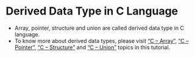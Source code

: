 # Derived Data Type in C Language
- Array, pointer, structure and union are called derived data type in C language.
- To know more about derived data types, please visit [“C – Array”](https://github.com/fredsiika/30-seconds-of-c/blob/master/glossary/array.md), [“C – Pointer”](https://github.com/fredsiika/30-seconds-of-c/blob/master/glossary/pointer.md), [“C – Structure”](https://github.com/fredsiika/30-seconds-of-c/blob/master/glossary/struct.md) and [“C – Union”](https://github.com/fredsiika/30-seconds-of-c/blob/master/glossary/union.md) topics in this tutorial.

